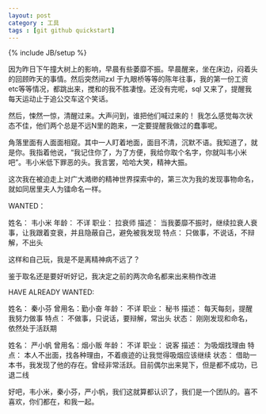 ```yaml
---
layout: post
category : 工具
tags : [git github quickstart]
---
```

{% include JB/setup %}

因为昨日下午撞大树上的影响，早晨有些萎靡不振。早晨醒来，坐在床边，闷着头的回顾昨天的事情。然后突然间zxl 于九眼桥等等的陈年往事，我的第一份工资etc等等情况，都跳出来，搅和的我不胜凄惶。还没有完呢，sql 又来了，提醒我每天运动止于追公交车这个笑话。

然后，悚然一惊，清醒过来。大声问到，谁把他们喊过来的！ 我怎么感觉每次状态不佳，他们两个总是不远N里的跑来，一定要提醒我做过的蠢事呢。

角落里面有人面面相窥。其中一人盯着地面，面目不清，沉默不语。我知道了，就是你。我指着他说，“我记住你了，为了方便，我给你取个名字，你就叫韦小米吧”。韦小米低下罪恶的头。我言罢，哈哈大笑，精神大振。

这次我在被迫走上对广大澔缈的精神世界探索中的，第三次为我的发现事物命名，就如同居里夫人为镭命名一样。

WANTED：

姓名： 韦小米
年龄： 不详
职业： 拉衰师
描述： 当我萎靡不振时，继续拉衰人衰事，让我跟着变衰，并且隐蔽自己，避免被我发现
特点： 只做事，不说话，不辩解，不出头

这样和自己玩，我是不是离精神病不远了？

鉴于取名还是要好听好记，我决定之前的两次命名都来出来稍作改进

HAVE ALREADY WANTED:


姓名： 秦小芬
曾用名：勤小奋
年龄： 不详
职业： 秘书
描述： 每天每刻，提醒我努力做事
特点： 不做事，只说话，要辩解，常出头
状态： 刚刚发现和命名，依然处于活跃期

姓名： 严小帆
曾用名：烟小贩
年龄： 不详
职业： 说客
描述： 为吸烟找理由
特点： 本人不出面，找各种理由，不着痕迹的让我觉得吸烟应该继续
状态： 借助一本书，我发现了他的存在。曾经非常活跃。目前偶尔出来晃下，但是都不成功，已退二线

好吧，韦小米，秦小芬，严小帆，我们这就算都认识了，我们是一个团队的。喜不喜欢，你们都在，和我一起。




